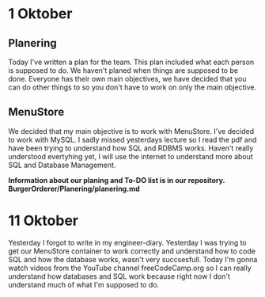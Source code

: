 # 1 Oktober
## Planering
Today I've written a plan for the team. This plan included what each person is supposed to do. We haven't planed when things are supposed to be done. Everyone has their own main objectives, we have decided that you can do other things to so you don't have to work on only the main objective.
## MenuStore
We decided that my main objective is to work with MenuStore. I've decided to work with MySQL. I sadly missed yesterdays lecture so I read the pdf and have been trying to understand how SQL and RDBMS works. Haven't really understood evertyhing yet, I will use the internet to understand more about SQL and Database Management. 

**Information about our planing and To-DO list is in our repository. BurgerOrderer/Planering/planering.md**

# 11 Oktober
Yesterday I forgot to write in my engineer-diary. Yesterday I was trying to get our MenuStore container to work correctly and understand how to code SQL and how the database works, wasn't very succsesfull. Today I'm gonna watch videos from the YouTube channel freeCodeCamp.org so I can really understand how databases and SQL work because right now I don't understand much of what I'm supposed to do.
